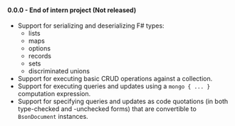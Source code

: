 #### 0.0.0 - End of intern project (Not released)

  * Support for serializing and deserializing F# types:
      * lists
      * maps
      * options
      * records
      * sets
      * discriminated unions
  * Support for executing basic CRUD operations against a collection.
  * Support for executing queries and updates using a `mongo { ... }` computation expression.
  * Support for specifying queries and updates as code quotations (in both type-checked and
    -unchecked forms) that are convertible to `BsonDocument` instances.
